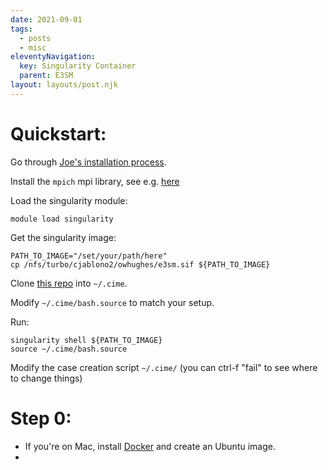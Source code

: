 ```yaml
---
date: 2021-09-01
tags:
  - posts
  - misc
eleventyNavigation:
  key: Singularity Container
  parent: E3SM
layout: layouts/post.njk
---
```

# Quickstart:
Go through [Joe's installation process](https://github.com/jhollowed/e3sm_greatlakes_install). 


Install the `mpich` mpi library, see e.g. [here](https://open-lab-notebook.glitch.me/posts/installing-mpas/)


Load the singularity module:
```
module load singularity
```

Get the singularity image:

```
PATH_TO_IMAGE="/set/your/path/here"
cp /nfs/turbo/cjablono2/owhughes/e3sm.sif ${PATH_TO_IMAGE}
```

Clone [this repo](https://github.com/OkayHughes/cime.e3sm.singularity) into `~/.cime`.

Modify `~/.cime/bash.source` to match your setup.

Run: 
```
singularity shell ${PATH_TO_IMAGE} 
source ~/.cime/bash.source
```

Modify the case creation script `~/.cime/` (you can ctrl-f "fail" to see where to change things)








# Step 0:
* If you're on Mac, install [Docker](https://docs.docker.com/desktop/mac/install/) and create an Ubuntu image.
* 




